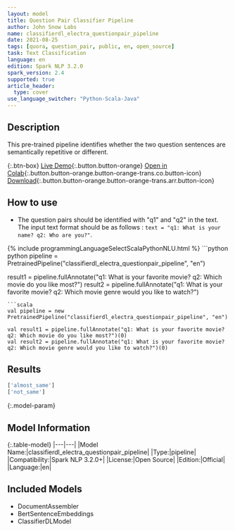 ```yaml
---
layout: model
title: Question Pair Classifier Pipeline
author: John Snow Labs
name: classifierdl_electra_questionpair_pipeline
date: 2021-08-25
tags: [quora, question_pair, public, en, open_source]
task: Text Classification
language: en
edition: Spark NLP 3.2.0
spark_version: 2.4
supported: true
article_header:
  type: cover
use_language_switcher: "Python-Scala-Java"
---
```


## Description

This pre-trained pipeline identifies whether the two question sentences are semantically repetitive or different.

{:.btn-box}
[Live Demo](https://demo.johnsnowlabs.com/public/CLASSIFICATION_QUESTIONPAIR/){:.button.button-orange}
[Open in Colab](https://colab.research.google.com/github/JohnSnowLabs/spark-nlp-workshop/blob/master/tutorials/streamlit_notebooks/CLASSIFICATION_QUESTIONPAIRS.ipynb){:.button.button-orange.button-orange-trans.co.button-icon}
[Download](https://s3.amazonaws.com/auxdata.johnsnowlabs.com/public/models/classifierdl_electra_questionpair_pipeline_en_3.2.0_2.4_1629892687975.zip){:.button.button-orange.button-orange-trans.arr.button-icon}

## How to use

- The question pairs should be identified with "q1" and "q2" in the text. The input text format should be as follows : `text = "q1: What is your name? q2: Who are you?"`.

<div class="tabs-box" markdown="1">
{% include programmingLanguageSelectScalaPythonNLU.html %}
```python
python pipeline = PretrainedPipeline("classifierdl_electra_questionpair_pipeline", "en")

result1 = pipeline.fullAnnotate("q1: What is your favorite movie? q2: Which movie do you like most?")
result2 = pipeline.fullAnnotate("q1: What is your favorite movie? q2: Which movie genre would you like to watch?")
```
```scala
val pipeline = new PretrainedPipeline("classifierdl_electra_questionpair_pipeline", "en")

val result1 = pipeline.fullAnnotate("q1: What is your favorite movie? q2: Which movie do you like most?")(0)
val result2 = pipeline.fullAnnotate("q1: What is your favorite movie? q2: Which movie genre would you like to watch?")(0)
```
</div>

## Results

```bash
['almost_same']
['not_same']
```

{:.model-param}
## Model Information

{:.table-model}
|---|---|
|Model Name:|classifierdl_electra_questionpair_pipeline|
|Type:|pipeline|
|Compatibility:|Spark NLP 3.2.0+|
|License:|Open Source|
|Edition:|Official|
|Language:|en|

## Included Models

- DocumentAssembler
- BertSentenceEmbeddings
- ClassifierDLModel